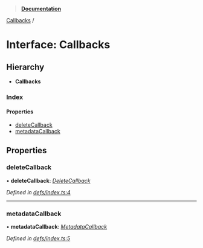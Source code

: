 > **[Documentation](../README.md)**

[Callbacks](callbacks.md) /

# Interface: Callbacks

## Hierarchy

* **Callbacks**

### Index

#### Properties

* [deleteCallback](callbacks.md#deletecallback)
* [metadataCallback](callbacks.md#metadatacallback)

## Properties

###  deleteCallback

• **deleteCallback**: *[DeleteCallback](../README.md#deletecallback)*

*Defined in [defs/index.ts:4](https://github.com/badbatch/cachemap/blob/f0089aa/packages/reaper/src/defs/index.ts#L4)*

___

###  metadataCallback

• **metadataCallback**: *[MetadataCallback](../README.md#metadatacallback)*

*Defined in [defs/index.ts:5](https://github.com/badbatch/cachemap/blob/f0089aa/packages/reaper/src/defs/index.ts#L5)*